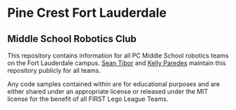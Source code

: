 # Pine Crest Fort Lauderdale
## Middle School Robotics Club

This repository contains information for all PC Middle School robotics teams on the Fort Lauderdale campus. [Sean Tibor](//github.com/seantibor) and [Kelly Paredes](//github.com/kellypared) maintain this repository publicly for all teams.

Any code samples contained within are for educational purposes and are either shared under an appropriate license or released under the MIT license for the benefit of all FIRST Lego League Teams.

